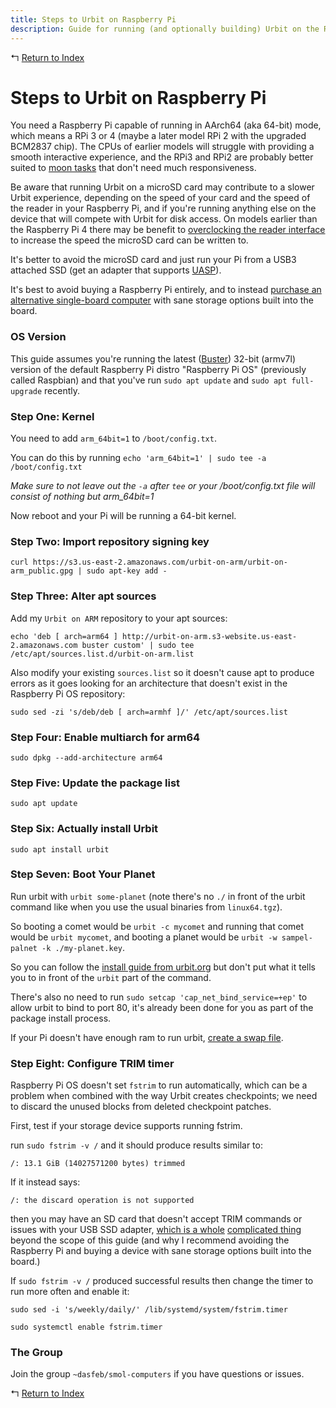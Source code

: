 ```yaml
---
title: Steps to Urbit on Raspberry Pi
description: Guide for running (and optionally building) Urbit on the Raspberry Pi
---
```


↰ [Return to Index](index.md)

# Steps to Urbit on Raspberry Pi

You need a Raspberry Pi capable of running in AArch64 (aka 64-bit) mode, which means a RPi 3 or 4 (maybe a later model RPi 2 with the upgraded BCM2837 chip). The CPUs of earlier models will struggle with providing a smooth interactive experience, and the RPi3 and RPi2 are probably better suited to [moon tasks](https://urbit.org/docs/glossary/moon/) that don't need much responsiveness.

Be aware that running Urbit on a microSD card may contribute to a slower Urbit experience, depending on the speed of your card and the speed of the reader in your Raspberry Pi, and if you're running anything else on the device that will compete with Urbit for disk access. On models earlier than the Raspberry Pi 4 there may be benefit to [overclocking the reader interface](https://www.jeffgeerling.com/blog/2016/how-overclock-microsd-card-reader-on-raspberry-pi-3) to increase the speed the microSD card can be written to.

It's better to avoid the microSD card and just run your Pi from a USB3 attached SSD (get an adapter that supports [UASP](https://www.jeffgeerling.com/blog/2020/uasp-makes-raspberry-pi-4-disk-io-50-faster)).

It's best to avoid buying a Raspberry Pi entirely, and to instead [purchase an alternative single-board computer](Buying_Guide.md) with sane storage options built into the board.

### OS Version

This guide assumes you're running the latest ([Buster](https://www.raspberrypi.org/blog/buster-the-new-version-of-raspbian/)) 32-bit (armv7l) version of the default Raspberry Pi distro "Raspberry Pi OS" (previously called Raspbian) and that you've run `sudo apt update` and `sudo apt full-upgrade` recently.

### Step One: Kernel

You need to add `arm_64bit=1` to `/boot/config.txt`.

You can do this by running `echo 'arm_64bit=1' | sudo tee -a /boot/config.txt`

*Make sure to not leave out the `-a` after `tee` or your /boot/config.txt file will consist of nothing but arm_64bit=1*

Now reboot and your Pi will be running a 64-bit kernel.

### Step Two: Import repository signing key

```
curl https://s3.us-east-2.amazonaws.com/urbit-on-arm/urbit-on-arm_public.gpg | sudo apt-key add -
```

### Step Three: Alter apt sources

Add my `Urbit on ARM` repository to your apt sources:

```
echo 'deb [ arch=arm64 ] http://urbit-on-arm.s3-website.us-east-2.amazonaws.com buster custom' | sudo tee /etc/apt/sources.list.d/urbit-on-arm.list
```

Also modify your existing `sources.list` so it doesn't cause apt to produce errors as it goes looking for an architecture that doesn't exist in the Raspberry Pi OS repository:

`sudo sed -zi 's/deb/deb [ arch=armhf ]/' /etc/apt/sources.list`

### Step Four: Enable multiarch for arm64

`sudo dpkg --add-architecture arm64`

### Step Five: Update the package list

`sudo apt update`

### Step Six: Actually install Urbit

`sudo apt install urbit`

### Step Seven: Boot Your Planet

Run urbit with `urbit some-planet` (note there's no `./` in front of the urbit command like when you use the usual binaries from `linux64.tgz`).

So booting a comet would be `urbit -c mycomet` and running that comet would be `urbit mycomet`, and booting a planet would be `urbit -w sampel-palnet -k ./my-planet.key`.

So you can follow the [install guide from urbit.org](https://urbit.org/using/install/) but don't put what it tells you to in front of the `urbit` part of the command.

There's also no need to run `sudo setcap 'cap_net_bind_service=+ep'` to allow urbit to bind to port 80, it's already been done for you as part of the package install process.

If your Pi doesn't have enough ram to run urbit, [create a swap file](https://raspberrypi.stackexchange.com/a/1605).

### Step Eight: Configure TRIM timer

Raspberry Pi OS doesn't set `fstrim` to run automatically, which can be a problem when combined with the way Urbit creates checkpoints; we need to discard the unused blocks from deleted checkpoint patches.

First, test if your storage device supports running fstrim.

run `sudo fstrim -v /` and it should produce results similar to:

`/: 13.1 GiB (14027571200 bytes) trimmed`

If it instead says:

`/: the discard operation is not supported`

then you may have an SD card that doesn't accept TRIM commands or issues with your USB SSD adapter, [which is a whole](https://www.glump.net/howto/desktop/enable-trim-on-an-external-ssd-on-linux) [complicated thing](https://www.jeffgeerling.com/blog/2020/enabling-trim-on-external-ssd-on-raspberry-pi) beyond the scope of this guide (and why I recommend avoiding the Raspberry Pi and buying a device with sane storage options built into the board.)

If `sudo fstrim -v /` produced successful results then change the timer to run more often and enable it:

`sudo sed -i 's/weekly/daily/' /lib/systemd/system/fstrim.timer`

`sudo systemctl enable fstrim.timer`

### The Group

Join the group `~dasfeb/smol-computers` if you have questions or issues.

↰ [Return to Index](index.md)
